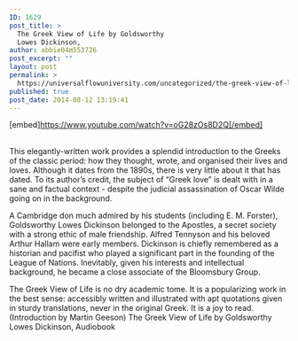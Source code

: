 ```yaml
---
ID: 1629
post_title: >
  The Greek View of Life by Goldsworthy
  Lowes Dickinson,
author: abbie04m553726
post_excerpt: ""
layout: post
permalink: >
  https://universalflowuniversity.com/uncategorized/the-greek-view-of-life-by-goldsworthy-lowes-dickinson/
published: true
post_date: 2014-08-12 13:19:41
---
```

[embed]https://www.youtube.com/watch?v=oG28zOs8D2Q[/embed]</br></br>
<p>This elegantly-written work provides a splendid introduction to the Greeks of the classic period: how they thought, wrote, and organised their lives and loves. Although it dates from the 1890s, there is very little about it that has dated. To its author’s credit, the subject of “Greek love” is dealt with in a sane and factual context - despite the judicial assassination of Oscar Wilde going on in the background.

A Cambridge don much admired by his students (including E. M. Forster), Goldsworthy Lowes Dickinson belonged to the Apostles, a secret society with a strong ethic of male friendship. Alfred Tennyson and his beloved Arthur Hallam were early members. Dickinson is chiefly remembered as a historian and pacifist who played a significant part in the founding of the League of Nations. Inevitably, given his interests and intellectual background, he became a close associate of the Bloomsbury Group. 

The Greek View of Life is no dry academic tome. It is a popularizing work in the best sense: accessibly written and illustrated with apt quotations given in sturdy translations, never in the original Greek. It is a joy to read.
(Introduction by Martin Geeson)
The Greek View of Life by Goldsworthy Lowes Dickinson, Audiobook</p>